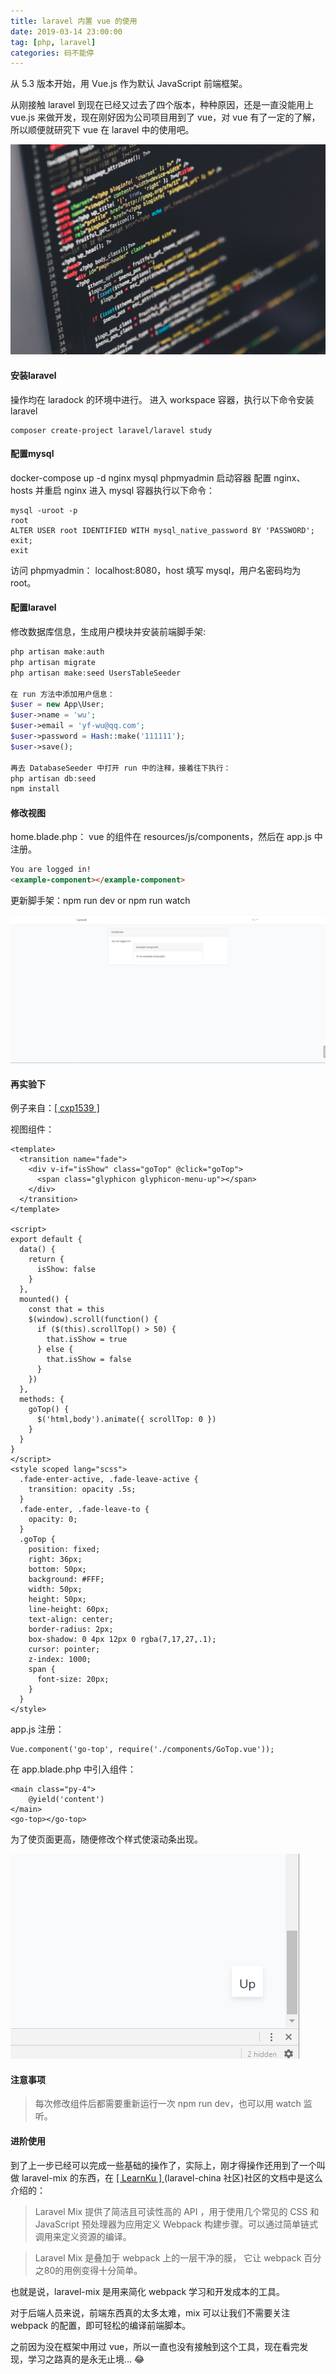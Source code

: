 ```yaml
---
title: laravel 内置 vue 的使用
date: 2019-03-14 23:00:00
tag: [php, laravel]
categories: 码不能停
---
```


从 5.3 版本开始，用 Vue.js 作为默认 JavaScript 前端框架。

从刚接触 laravel 到现在已经又过去了四个版本，种种原因，还是一直没能用上 vue.js 来做开发，现在刚好因为公司项目用到了 vue，对 vue 有了一定的了解，所以顺便就研究下 vue 在 laravel 中的使用吧。

![](laravel-vue/php.jpg)
<!--more-->

#### 安装laravel

操作均在 laradock 的环境中进行。
进入 workspace 容器，执行以下命令安装 laravel
```
composer create-project laravel/laravel study
```

#### 配置mysql

docker-compose up -d nginx mysql phpmyadmin 启动容器
配置 nginx、hosts 并重启 nginx
进入 mysql 容器执行以下命令：
```shell
mysql -uroot -p
root
ALTER USER root IDENTIFIED WITH mysql_native_password BY 'PASSWORD';
exit;
exit

```

访问 phpmyadmin： localhost:8080，host 填写 mysql，用户名密码均为 root。

#### 配置laravel
修改数据库信息，生成用户模块并安装前端脚手架:
```php
php artisan make:auth
php artisan migrate
php artisan make:seed UsersTableSeeder

在 run 方法中添加用户信息：
$user = new App\User;
$user->name = 'wu';
$user->email = 'yf-wu@qq.com';
$user->password = Hash::make('111111');
$user->save();

再去 DatabaseSeeder 中打开 run 中的注释，接着往下执行：
php artisan db:seed
npm install
```

#### 修改视图 
home.blade.php：
vue 的组件在 resources/js/components，然后在 app.js 中注册。
```html
You are logged in!
<example-component></example-component>
```
更新脚手架：npm run dev  or npm run watch

![组件生效](laravel-vue/laravel.png)

#### 再实验下
例子来自：[[ cxp1539 ]](https://learnku.com/docs/laravel-core-concept/5.5/Laravel%E4%B8%8E%E5%89%8D%E7%AB%AF%E6%9C%80%E4%BD%B3%E5%AE%9E%E8%B7%B5/3029)

视图组件：
```vue
<template>
  <transition name="fade">
    <div v-if="isShow" class="goTop" @click="goTop">
      <span class="glyphicon glyphicon-menu-up"></span>
    </div>
  </transition>
</template>

<script>
export default {
  data() {
    return {
      isShow: false
    }
  },
  mounted() {
    const that = this
    $(window).scroll(function() {
      if ($(this).scrollTop() > 50) {
        that.isShow = true
      } else {
        that.isShow = false
      }
    })
  },
  methods: {
    goTop() {
      $('html,body').animate({ scrollTop: 0 })
    }
  }
}
</script>
<style scoped lang="scss">
  .fade-enter-active, .fade-leave-active {
    transition: opacity .5s;
  }
  .fade-enter, .fade-leave-to {
    opacity: 0;
  }
  .goTop {
    position: fixed;
    right: 36px;
    bottom: 50px;
    background: #FFF;
    width: 50px;
    height: 50px;
    line-height: 60px;
    text-align: center;
    border-radius: 2px;
    box-shadow: 0 4px 12px 0 rgba(7,17,27,.1);
    cursor: pointer;
    z-index: 1000;
    span {
      font-size: 20px;
    }
  }
</style>
```

app.js 注册：
```
Vue.component('go-top', require('./components/GoTop.vue'));
```

在 app.blade.php 中引入组件：
```
<main class="py-4">
    @yield('content')
</main>
<go-top></go-top>
```

为了使页面更高，随便修改个样式使滚动条出现。

![up](laravel-vue/up.png)
#### 注意事项
> 每次修改组件后都需要重新运行一次 npm run dev，也可以用 watch 监听。

#### 进阶使用
到了上一步已经可以完成一些基础的操作了，实际上，刚才得操作还用到了一个叫做 laravel-mix 的东西，在 [ [ LearnKu ] ](https://learnku.com) (laravel-china 社区)社区的文档中是这么介绍的：

>Laravel Mix 提供了简洁且可读性高的 API ，用于使用几个常见的 CSS 和 JavaScript 预处理器为应用定义 Webpack 构建步骤。可以通过简单链式调用来定义资源的编译。

>Laravel Mix 是叠加于 webpack 上的一层干净的膜， 它让 webpack 百分之80的用例变得十分简单。

也就是说，laravel-mix 是用来简化 webpack 学习和开发成本的工具。

对于后端人员来说，前端东西真的太多太难，mix 可以让我们不需要关注 webpack 的配置，即可轻松的编译前端脚本。

之前因为没在框架中用过 vue，所以一直也没有接触到这个工具，现在看完发现，学习之路真的是永无止境… 😂

